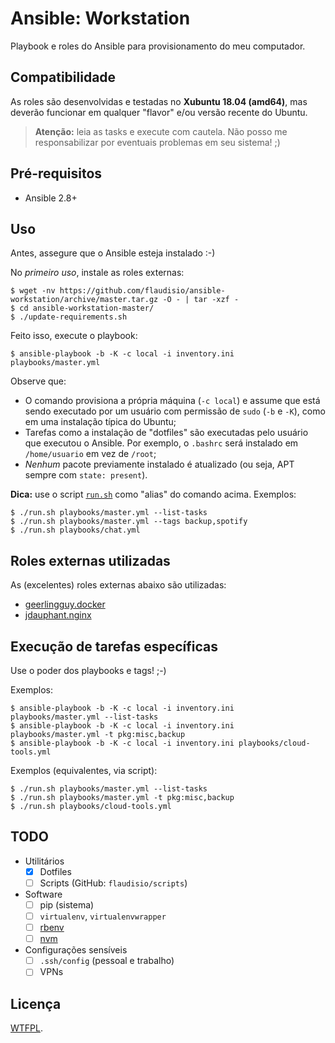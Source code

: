 # Ansible: Workstation

Playbook e roles do Ansible para provisionamento do meu computador.

## Compatibilidade

As roles são desenvolvidas e testadas no **Xubuntu 18.04 (amd64)**, mas deverão
funcionar em qualquer "flavor" e/ou versão recente do Ubuntu.

> **Atenção:** leia as tasks e execute com cautela. Não posso me responsabilizar
> por eventuais problemas em seu sistema! ;)

## Pré-requisitos

- Ansible 2.8+

## Uso

Antes, assegure que o Ansible esteja instalado :-)

No _primeiro uso_, instale as roles externas:

```console
$ wget -nv https://github.com/flaudisio/ansible-workstation/archive/master.tar.gz -O - | tar -xzf -
$ cd ansible-workstation-master/
$ ./update-requirements.sh
```

Feito isso, execute o playbook:

```console
$ ansible-playbook -b -K -c local -i inventory.ini playbooks/master.yml
```

Observe que:

- O comando provisiona a própria máquina (`-c local`) e assume que está sendo executado
  por um usuário com permissão de `sudo` (`-b` e `-K`), como em uma instalação típica
  do Ubuntu;
- Tarefas como a instalação de "dotfiles" são executadas pelo usuário que executou
  o Ansible. Por exemplo, o `.bashrc` será instalado em `/home/usuario` em vez de
  `/root`;
- _Nenhum_ pacote previamente instalado é atualizado (ou seja, APT sempre com `state: present`).

**Dica:** use o script [`run.sh`](run.sh) como "alias" do comando acima. Exemplos:

```console
$ ./run.sh playbooks/master.yml --list-tasks
$ ./run.sh playbooks/master.yml --tags backup,spotify
$ ./run.sh playbooks/chat.yml
```

## Roles externas utilizadas

As (excelentes) roles externas abaixo são utilizadas:

- [geerlingguy.docker](https://github.com/geerlingguy/ansible-role-docker)
- [jdauphant.nginx](https://github.com/jdauphant/ansible-role-nginx)

## Execução de tarefas específicas

Use o poder dos playbooks e tags! ;-)

Exemplos:

```console
$ ansible-playbook -b -K -c local -i inventory.ini playbooks/master.yml --list-tasks
$ ansible-playbook -b -K -c local -i inventory.ini playbooks/master.yml -t pkg:misc,backup
$ ansible-playbook -b -K -c local -i inventory.ini playbooks/cloud-tools.yml
```

Exemplos (equivalentes, via script):

```console
$ ./run.sh playbooks/master.yml --list-tasks
$ ./run.sh playbooks/master.yml -t pkg:misc,backup
$ ./run.sh playbooks/cloud-tools.yml
```

## TODO

- Utilitários
  - [x] Dotfiles
  - [ ] Scripts (GitHub: `flaudisio/scripts`)

- Software
  - [ ] pip (sistema)
  - [ ] `virtualenv`, `virtualenvwrapper`
  - [ ] [rbenv](https://github.com/rbenv/rbenv#installation)
  - [ ] [nvm](https://github.com/creationix/nvm#manual-install)

- Configurações sensíveis
  - [ ] `.ssh/config` (pessoal e trabalho)
  - [ ] VPNs

## Licença

[WTFPL](LICENSE).
